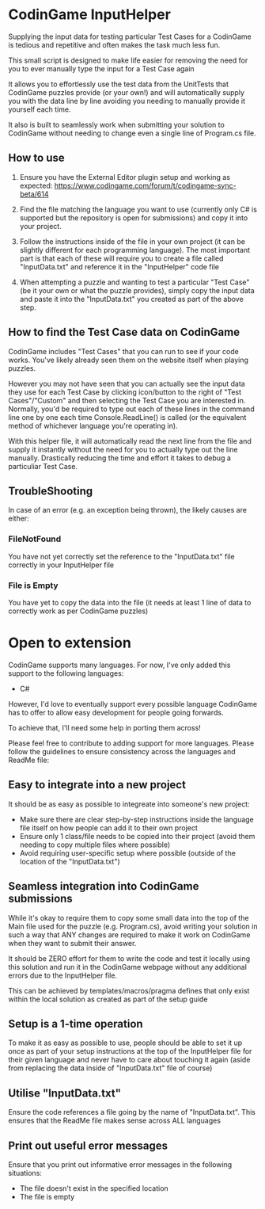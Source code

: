 # CodinGame InputHelper

Supplying the input data for testing particular Test Cases for a CodinGame is tedious and repetitive and often makes the task much less fun.

This small script is designed to make life easier for removing the need for you to ever manually type the input for a Test Case again

It allows you to effortlessly use the test data from the UnitTests that CodinGame puzzles provide (or your own!) and will automatically supply you with the data line by line avoiding you needing to manually provide it yourself each time.

It also is built to seamlessly work when submitting your solution to CodinGame without needing to change even a single line of Program.cs file.

## How to use

1) Ensure you have the External Editor plugin setup and working as expected: https://www.codingame.com/forum/t/codingame-sync-beta/614

2) Find the file matching the language you want to use (currently only C# is supported but the repository is open for submissions) and copy it into your project.

3) Follow the instructions inside of the file in your own project (it can be slightly different for each programming language). The most important part is that each of these will require you to create a file called "InputData.txt" and reference it in the "InputHelper" code file

4) When attempting a puzzle and wanting to test a particular "Test Case" (be it your own or what the puzzle provides), simply copy the input data and paste it into the "InputData.txt" you created as part of the above step.

## How to find the Test Case data on CodinGame

CodinGame includes "Test Cases" that you can run to see if your code works. You've likely already seen them on the website itself when playing puzzles. 

However you may not have seen that you can actually see the input data they use for each Test Case by clicking icon/button to the right of "Test Cases"/"Custom" and then selecting the Test Case you are interested in.
Normally, you'd be required to type out each of these lines in the command line one by one each time Console.ReadLine() is called (or the equivalent method of whichever language you're operating in).

With this helper file, it will automatically read the next line from the file and supply it instantly without the need for you to actually type out the line manually. Drastically reducing the time and effort it takes to debug a particuliar Test Case.

## TroubleShooting

In case of an error (e.g. an exception being thrown), the likely causes are either:

### FileNotFound 

You have not yet correctly set the reference to the "InputData.txt" file correctly in your InputHelper file

### File is Empty

You have yet to copy the data into the file (it needs at least 1 line of data to correctly work as per CodinGame puzzles)

# Open to extension

CodinGame supports many languages. For now, I've only added this support to the following languages:
* C#

However, I'd love to eventually support every possible language CodinGame has to offer to allow easy development for people going forwards.

To achieve that, I'll need some help in porting them across!

Please feel free to contribute to adding support for more languages. Please follow the guidelines to ensure consistency across the languages and ReadMe file:

## Easy to integrate into a new project

It should be as easy as possible to integreate into someone's new project:
* Make sure there are clear step-by-step instructions inside the language file itself on how people can add it to their own project
* Ensure only 1 class/file needs to be copied into their project (avoid them needing to copy multiple files where possible)
* Avoid requiring user-specific setup where possible (outside of the location of the "InputData.txt")

## Seamless integration into CodinGame submissions

While it's okay to require them to copy some small data into the top of the Main file used for the puzzle (e.g. Program.cs), avoid writing your solution in such a way that ANY changes are required to make it work on CodinGame when they want to submit their answer.

It should be ZERO effort for them to write the code and test it locally using this solution and run it in the CodinGame webpage without any additional errors due to the InputHelper file.

This can be achieved by templates/macros/pragma defines that only exist within the local solution as created as part of the setup guide

## Setup is a 1-time operation

To make it as easy as possible to use, people should be able to set it up once as part of your setup instructions at the top of the InputHelper file for their given language and never have to care about touching it again (aside from replacing the data inside of "InputData.txt" file of course)

## Utilise "InputData.txt"

Ensure the code references a file going by the name of "InputData.txt". This ensures that the ReadMe file makes sense across ALL languages

## Print out useful error messages

Ensure that you print out informative error messages in the following situations:
* The file doesn't exist in the specified location
* The file is empty